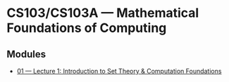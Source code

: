 # CS103/CS103A — Mathematical Foundations of Computing

## Modules
- [01 — Lecture 1: Introduction to Set Theory & Computation Foundations](01-intro-set-theory.md)
